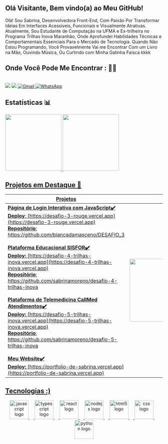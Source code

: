 
## Olá Visitante, Bem vindo(a) ao Meu GitHub!
<!---## Hi visitors, welcome to my GitHub Portfolio! --->

<!--I´m Sabrina ,front end developer . I live in São Luís, Brazil. Im currently studying computing at the Federal University of Maranhão. I am looking to collaborate on projects, share what I am learning, practice my skills and, of course, learn more and more from the community. I believe that technology brings people, goals and stories together. I feel honored to be part of this incredible journey, and I look forward to learning new opportunities and contributing to the growth of companies. ---->

Olá! Sou Sabrina, Desenvolvedora Front-End, Com Paixão Por Transformar Ideias Em Interfaces Acessíveis, Funcionais e Visualmente Atrativas. Atualmente, Sou Estudante de Computação na UFMA e Ex-trilheira no Programa Trilhas Inova Maranhão, Onde Aprofundei Habilidades Técnicas e Comportamentais Essenciais Para o Mercado de Tecnologia. Quando Não Estou Programando, Você Provavelmente Vai me Encontrar Com um Livro na Mão, Ouvindo Música, Ou Curtindo com Minha Gatinha Faísca kkkk   

## Onde Você Pode Me Encontrar : 📲📞
<!---## Where can you find me? 📲📞--->

<br> 
<div>
<a href="https://portfolio-de-sabrina.vercel.app" target="_blank"><img loading="lazy" src="https://img.shields.io/badge/Portfolio-9146FF?style=for-the-badge&logoColor=white" target="_blank"></a> 
<a href="https://www.linkedin.com/in/sabrina2610/" target="_blank"><img loading="lazy" src="https://img.shields.io/badge/-LinkedIn-%230077B5?style=for-the-badge&logo=linkedin&logoColor=white" target="_blank"></a>
<a href="mailto:sabrinamorenorodr28741@gmail.com?subject=Contato&body=Ol%C3%A1%2C%20Sabrina!%20Vi%20seu%20GitHub%20e%20gostaria%20de%20conversar!" target="_blank">
<img loading="lazy" src="https://img.shields.io/badge/Gmail-D14836?style=for-the-badge&logo=gmail&logoColor=white" alt="Gmail">
</a>
<a href="https://wa.me/5598981367859?text=Olá%2C%20vi%20seu%20GitHub%20e%20quero%20conversar!" target="_blank">
<img src="https://img.shields.io/badge/WhatsApp-25D366?style=for-the-badge&logo=whatsapp&logoColor=white" alt="WhatsApp">
</a>
</div>

## Estatísticas 📊
<!--- ## Statistics 📊--->
<div>
<a href="https://github.com/sabrinamoreno">
<img loading="lazy" height="180em" src="https://github-readme-stats.vercel.app/api/top-langs/?username=sabrinamoreno&layout=compact&langs_count=7&theme=dracula"/>
<img loading="lazy" height="180em" src="https://github-readme-stats.vercel.app/api?username=sabrinamoreno&show_icons=true&theme=dracula&include_all_commits=true&count_private=true"/>
</div>

## Projetos em Destaque 💼

| Projetos | |
|----------|--|
| **Página de Login Interativa com JavaScript✔️** <br>**Deploy**: [https://desafio-3-rouge.vercel.app](https://desafio-3-rouge.vercel.app)<br>**Repositório**: https://github.com/biancadamasceno/DESAFIO_3<br><br> **Plataforma Educacional SISFOR✔️** <br>**Deploy:** [https://desafio-4-trilhas-inova.vercel.app](https://desafio-4-trilhas-inova.vercel.app) <br>**Repositório**: https://github.com/sabrinamoreno/desafio-4-trilhas-inova <br><br> **Plataforma de Telemedicina CallMed Atendimentos✔️** <br>**Deploy:** [https://desafio-5-trilhas-inova.vercel.app](https://desafio-5-trilhas-inova.vercel.app) <br>**Repositório**: https://github.com/sabrinamoreno/desafio-5-trilhas-inova <br><br> **Meu Website✔️** <br>**Deploy:** [https://portfolio-de-sabrina.vercel.app](https://portfolio-de-sabrina.vercel.app) | <p align="center"><img src="https://media1.tenor.com/m/KXR25Mh2tPsAAAAC/typing.gif" width="200"></p> |

  
## Tecnologias :) 
<!--- ## Technologies :)--->
  
<div align="center">
  <img src="https://cdn.jsdelivr.net/gh/devicons/devicon/icons/javascript/javascript-original.svg" height="60" alt="javascript logo"  />
  <img width="12" />
  <img src="https://skillicons.dev/icons?i=ts" height="60" alt="typescript logo"  />
  <img width="12" />
  <img src="https://cdn.jsdelivr.net/gh/devicons/devicon/icons/react/react-original.svg" height="60" alt="react logo"  />
  <img width="12" />
  <img src="https://cdn.jsdelivr.net/gh/devicons/devicon/icons/nodejs/nodejs-original.svg" height="60" alt="nodejs logo"  />
  <img width="12" />
  <img src="https://cdn.jsdelivr.net/gh/devicons/devicon/icons/html5/html5-original.svg" height="60" alt="html5 logo"  />
  <img width="12" />
  <img src="https://cdn.jsdelivr.net/gh/devicons/devicon/icons/css3/css3-original.svg" height="60" alt="css logo"  />
  <img width="12" />
  <img src="https://skillicons.dev/icons?i=py" height="60" alt="python logo"  />
</div>
